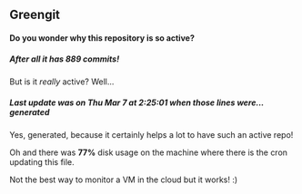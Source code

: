## Greengit

#### Do you wonder why this repository is so active?

##### After all it has 889 commits!

But is it *really* active? Well...

##### Last update was on Thu Mar 7 at 2:25:01 when those lines were... generated

Yes, generated, because it certainly helps a lot to have such an active repo!

Oh and there was **77%** disk usage on the machine
where there is the cron updating this file.

Not the best way to monitor a VM in the cloud but it works! :)

